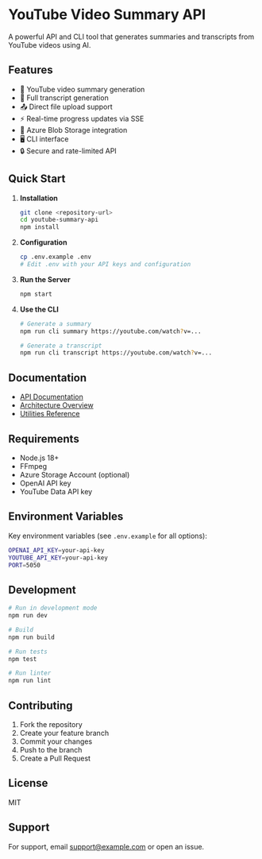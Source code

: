 # YouTube Video Summary API

A powerful API and CLI tool that generates summaries and transcripts from YouTube videos using AI.

## Features

- 🎥 YouTube video summary generation
- 📝 Full transcript generation
- 📤 Direct file upload support
- ⚡ Real-time progress updates via SSE
- 🔄 Azure Blob Storage integration
- 🖥️ CLI interface
- 🔒 Secure and rate-limited API

## Quick Start

1. **Installation**
   ```bash
   git clone <repository-url>
   cd youtube-summary-api
   npm install
   ```

2. **Configuration**
   ```bash
   cp .env.example .env
   # Edit .env with your API keys and configuration
   ```

3. **Run the Server**
   ```bash
   npm start
   ```

4. **Use the CLI**
   ```bash
   # Generate a summary
   npm run cli summary https://youtube.com/watch?v=...

   # Generate a transcript
   npm run cli transcript https://youtube.com/watch?v=...
   ```

## Documentation

- [API Documentation](docs/API.md)
- [Architecture Overview](docs/ARCHITECTURE.md)
- [Utilities Reference](docs/UTILITIES.md)

## Requirements

- Node.js 18+
- FFmpeg
- Azure Storage Account (optional)
- OpenAI API key
- YouTube Data API key

## Environment Variables

Key environment variables (see `.env.example` for all options):

```bash
OPENAI_API_KEY=your-api-key
YOUTUBE_API_KEY=your-api-key
PORT=5050
```

## Development

```bash
# Run in development mode
npm run dev

# Build
npm run build

# Run tests
npm test

# Run linter
npm run lint
```

## Contributing

1. Fork the repository
2. Create your feature branch
3. Commit your changes
4. Push to the branch
5. Create a Pull Request

## License

MIT

## Support

For support, email support@example.com or open an issue.
